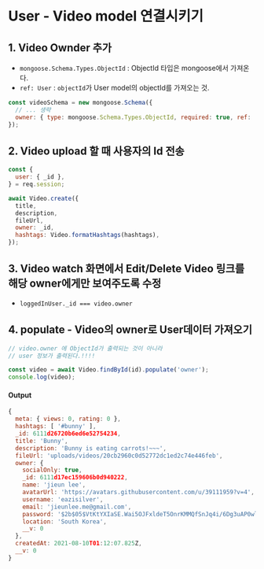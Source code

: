 # User - Video model 연결시키기

## 1. Video Ownder 추가

- `mongoose.Schema.Types.ObjectId` : ObjectId 타입은 mongoose에서 가져온다.
- `ref: User` : `objectId`가 User model의 objectId를 가져오는 것.

```javascript
const videoSchema = new mongoose.Schema({
  // ... 생략
  owner: { type: mongoose.Schema.Types.ObjectId, required: true, ref: 'User' },
});
```

## 2. Video upload 할 때 사용자의 Id 전송

```javascript
const {
  user: { _id },
} = req.session;

await Video.create({
  title,
  description,
  fileUrl,
  owner: _id,
  hashtags: Video.formatHashtags(hashtags),
});
```

## 3. Video watch 화면에서 Edit/Delete Video 링크를 해당 owner에게만 보여주도록 수정

- `loggedInUser._id === video.owner`

## 4. populate - Video의 owner로 User데이터 가져오기

```javascript
// video.owner 에 ObjectId가 출력되는 것이 아니라
// user 정보가 출력된다.!!!!

const video = await Video.findById(id).populate('owner');
console.log(video);
```

#### Output

```javascript
{
  meta: { views: 0, rating: 0 },
  hashtags: [ '#bunny' ],
  _id: 6111d26720b6ed6e52754234,
  title: 'Bunny',
  description: 'Bunny is eating carrots!~~~',
  fileUrl: 'uploads/videos/20cb2960c0d52772dc1ed2c74e446feb',
  owner: {
    socialOnly: true,
    _id: 6111d17ec159606b0d940222,
    name: 'jieun lee',
    avatarUrl: 'https://avatars.githubusercontent.com/u/39111959?v=4',
    username: 'eazisilver',
    email: 'jieunlee.me@gmail.com',
    password: '$2b$05$VtKtYXIaSE.Wai5OJFxldeT5OnrKMMQfSnJq4i/6Dg3uAP0wld/wu',
    location: 'South Korea',
    __v: 0
  },
  createdAt: 2021-08-10T01:12:07.825Z,
  __v: 0
}
```
